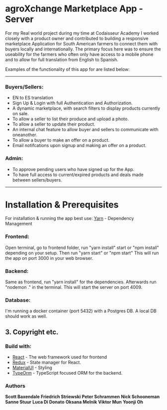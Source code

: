 # agroXchange Marketplace App - Server

For my Real world project during my time at Codaisseur Academy I worked closely with a product owner and contributed to building a responsive marketplace Application for South American farmers to connect them with buyers locally and internationally. The primary focus here was to ensure the useability for the farmers who often only have access to a mobile phone and to allow for full translation from English to Spanish.

Examples of the functionality of this app for are listed below:
___

### Buyers/Sellers: 

* EN to ES translation
* Sign Up & Login with full Authentication and Authorization.
* A dynamic marketplace, with search filters to display products currently on sale.
* To allow a seller to list their produce and upload a photo.
* To allow a seller to update their product.
* An internal chat feature to allow buyer and sellers to communicate with oneanother.
* To allow a buyer to make an offer on a product.
* Email notifcations upon signup and making an offer on a product.

### Admin: 

* To approve pending users who have signed up for the App.
* To have full access to current/expired products and deals made between sellers/buyers.
___

# Installation & Prerequisites
For installation & running the app best use: 
 [Yarn](https://yarnpkg.com/lang/en/) - Dependency Management

### Frontend: 
Open terminal, go to frontend folder, run "yarn install" start or "npm install" depending on your setup.
Then run "yarn start" or "npm start" This will run the app on port 3000 in your web browser. 

### Backend: 
Same as frontend, run "yarn install" for the dependencies. Afterwards run "nodemon ." in the terminal. This will start the server on port 4009.

### Database: 
I'm running a docker container (port 5432) with a Postgres DB. A local DB should work as well.

## 3. Copyright etc.

### Build with:
* [React](https://reactjs.org/) - The web framework used for frontend
* [Redux](https://redux.js.org) - State manager for React.
* [MaterialUI](https://www.material-ui.com/) - Styling
* [TypeOrm](https://github.com/typeorm) - TypeScript focused ORM for the backend.  

### Authors
**Scott Baxendale**
**Friedrich Striewski**
**Peter Schrammen**
**Nick Schooneman**
**Sanne Stuur**
**Luca Di Donato**
**Oksana Melnik**
**Viktor Mun**
**Yoonji Oh**
